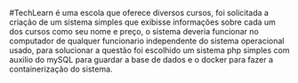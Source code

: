#TechLearn
é uma escola que oferece diversos cursos, foi solicitada a criação de um sistema simples que exibisse informações sobre cada um dos cursos como seu nome e preço, o sistema deveria funcionar no computador de qualquer funcionario independente do sistema operacional usado, para solucionar a questão foi escolhido um sistema php simples com auxilio do mySQL para guardar a base de dados e o docker para fazer a containerização do sistema. 
